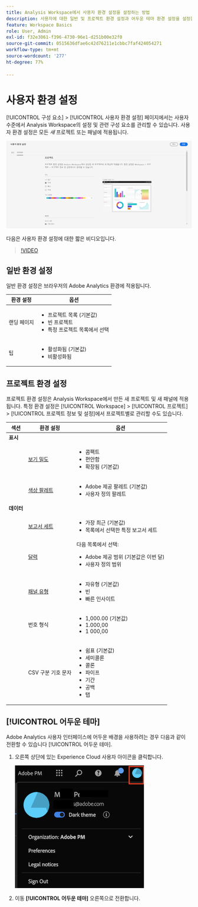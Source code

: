 ```yaml
---
title: Analysis Workspace에서 사용자 환경 설정을 설정하는 방법
description: 사용자에 대한 일반 및 프로젝트 환경 설정과 어두운 테마 환경 설정을 설정할 수 있습니다.
feature: Workspace Basics
role: User, Admin
exl-id: f32e3061-f396-4730-96e1-d251b00e32f0
source-git-commit: 0515636dfae6c42d76211e1cbbc7faf424054271
workflow-type: tm+mt
source-wordcount: '277'
ht-degree: 77%

---
```


# 사용자 환경 설정

[!UICONTROL 구성 요소] > [!UICONTROL 사용자 환경 설정] 페이지에서는 사용자 수준에서 Analysis Workspace의 설정 및 관련 구성 요소를 관리할 수 있습니다. 사용자 환경 설정은 모든 *새* 프로젝트 또는 패널에 적용됩니다.

![사용자 환경 설정](assets/user-preferences.png)

다음은 사용자 환경 설정에 대한 짧은 비디오입니다.

>[!VIDEO](https://video.tv.adobe.com/v/332600/?quality=12)

## 일반 환경 설정

일반 환경 설정은 브라우저의 Adobe Analytics 환경에 적용됩니다.

| 환경 설정 | 옵션 |
| --- | --- |
| 랜딩 페이지 | <ul><li>프로젝트 목록 (기본값)</li><li>빈 프로젝트</li><li>특정 프로젝트 목록에서 선택</li></ul> |
| 팁 | <ul><li>활성화됨 (기본값)</li><li>비활성화됨</li></ul> |

## 프로젝트 환경 설정

프로젝트 환경 설정은 Analysis Workspace에서 만든 새 프로젝트 및 새 패널에 적용됩니다. 특정 환경 설정은 [!UICONTROL Workspace] > [!UICONTROL 프로젝트] > [!UICONTROL 프로젝트 정보 및 설정]에서 프로젝트별로 관리할 수도 있습니다.

| 섹션 | 환경 설정 | 옵션 |
| --- | --- | --- |
| **표시** |  |  |
|  | [보기 밀도](https://experienceleague.adobe.com/docs/analytics/analyze/analysis-workspace/build-workspace-project/view-density.html?lang=) | <ul><li>콤팩트</li><li>편안함</li><li>확장됨 (기본값)</li></ul> |
|  | [색상 팔레트](https://experienceleague.adobe.com/docs/analytics/analyze/analysis-workspace/build-workspace-project/color-palettes.html?lang=) | <ul><li>Adobe 제공 팔레트 (기본값)</li><li>사용자 정의 팔레트</li></ul> |
| **데이터** |  |  |
|  | [보고서 세트](https://experienceleague.adobe.com/docs/analytics/analyze/analysis-workspace/panels/panels.html?lang=?#report-suite) | <ul><li>가장 최근 (기본값)</li><li>목록에서 선택한 특정 보고서 세트</li></ul> |
|  | [달력](https://experienceleague.adobe.com/docs/analytics/analyze/analysis-workspace/panels/panels.html?lang=?#calendar) | 다음 목록에서 선택: <ul><li>Adobe 제공 범위 (기본값은 이번 달)</li><li>사용자 정의 범위</li></ul> |
|  | [패널 유형](https://experienceleague.adobe.com/docs/analytics/analyze/analysis-workspace/panels/panels.html?lang=) | <ul><li>자유형 (기본값)</li><li>빈</li><li>빠른 인사이트</li></ul> |
|  | 번호 형식 | <ul><li>1,000.00 (기본값)</li><li>1.000,00</li><li>1 000,00</li></ul> |
|  | CSV 구분 기호 문자 | <ul><li>쉼표 (기본값)</li><li>세미콜론</li><li>콜론</li><li>파이프</li><li>기간</li><li>공백</li><li>탭</li></ul> |

## [!UICONTROL 어두운 테마]

Adobe Analytics 사용자 인터페이스에 어두운 배경을 사용하려는 경우 다음과 같이 전환할 수 있습니다 [!UICONTROL 어두운 테마].

1. 오른쪽 상단에 있는 Experience Cloud 사용자 아이콘을 클릭합니다.

   ![어두운 테마](assets/dark-theme.png)

1. 이동 **[!UICONTROL 어두운 테마]** 오른쪽으로 전환합니다.

